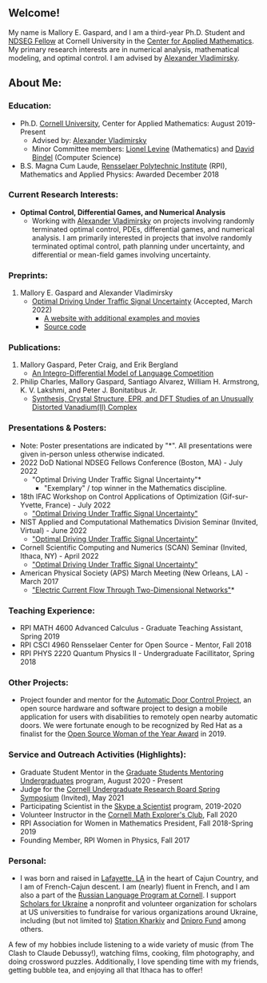 ## Welcome!

My name is Mallory E. Gaspard, and I am a third-year Ph.D. Student and [NDSEG Fellow](https://ndseg.sysplus.com/) at Cornell University in the [Center for Applied Mathematics](https://www.cam.cornell.edu/cam). My primary research interests are in numerical analysis, mathematical modeling, and optimal control. I am advised by [Alexander Vladimirsky](https://math.cornell.edu/alexander-vladimirsky). 

## About Me:
### Education: 

- Ph.D. [Cornell University](https://www.cornell.edu), Center for Applied Mathematics: August 2019-Present
  - Advised by: [Alexander Vladimirsky](https://math.cornell.edu/alexander-vladimirsky)
  - Minor Committee members: [Lionel Levine](http://pi.math.cornell.edu/~levine/) (Mathematics) and [David Bindel](https://www.cs.cornell.edu/~bindel/) (Computer Science)
- B.S. Magna Cum Laude, [Rensselaer Polytechnic Institute](https://www.rpi.edu) (RPI), Mathematics and Applied Physics: Awarded December 2018

### Current Research Interests:
- **Optimal Control, Differential Games, and Numerical Analysis**
  - Working with [Alexander Vladimirsky](http://pi.math.cornell.edu/~vlad/) on projects involving randomly terminated optimal control, PDEs, differential games, and numerical analysis. I am primarily interested in projects that involve randomly terminated optimal control, path planning under uncertainty, and differential or mean-field games involving uncertainty. 

### Preprints:
  1. Mallory E. Gaspard and Alexander Vladimirsky
      - [Optimal Driving Under Traffic Signal Uncertainty](https://arxiv.org/abs/2201.04521) (Accepted, March 2022)
        - [A website with additional examples and movies](https://eikonal-equation.github.io/Traffic_Light_Uncertainty/)
        - [Source code](https://github.com/eikonal-equation/Traffic_Light_Uncertainty)
  
### Publications:
  1. Mallory Gaspard, Peter Craig, and Erik Bergland
      -  [An Integro-Differential Model of Language Competition](https://www.siam.org/Portals/0/Publications/SIURO/Vol12/S01736.pdf?ver=2019-04-15-152442-683)
  2. Philip Charles, Mallory Gaspard, Santiago Alvarez, William H. Armstrong, K. V. Lakshmi, and Peter J. Bonitatibus Jr.
      - [Synthesis, Crystal Structure, EPR, and DFT Studies of an Unusually Distorted Vanadium(II) Complex](https://pubs.rsc.org/en/content/articlelanding/2022/dt/d2dt02392j)

### Presentations & Posters:
  - Note: Poster presentations are indicated by "*". All presentations were given in-person unless otherwise indicated.
  - 2022 DoD National NDSEG Fellows Conference (Boston, MA) - July 2022
    - "Optimal Driving Under Traffic Signal Uncertainty"*
      - "Exemplary" / top winner in the Mathematics discipline.
  - 18th IFAC Workshop on Control Applications of Optimization (Gif-sur-Yvette, France) - July 2022
    - ["Optimal Driving Under Traffic Signal Uncertainty"](https://ifac.papercept.net/conferences/conferences/CAO22/program/CAO22_ContentListWeb_2.html#tur1b)
  - NIST Applied and Computational Mathematics Division Seminar (Invited, Virtual) - June 2022
    - ["Optimal Driving Under Traffic Signal Uncertainty"](https://www.nist.gov/itl/math/acmd-seminar-optimal-driving-under-traffic-signal-uncertainty)
  - Cornell Scientific Computing and Numerics (SCAN) Seminar (Invited, Ithaca, NY) - April 2022
    - ["Optimal Driving Under Traffic Signal Uncertainty"](https://cornell-scan.github.io/2022/04/18/gaspard.html) 
  - American Physical Society (APS) March Meeting (New Orleans, LA) - March 2017
    - ["Electric Current Flow Through Two-Dimensional Networks"](https://ui.adsabs.harvard.edu/abs/2017APS..MAR.G1003G/abstract)*

### Teaching Experience:
  - RPI MATH 4600 Advanced Calculus - Graduate Teaching Assistant, Spring 2019
  - RPI CSCI 4960 Rensselaer Center for Open Source - Mentor, Fall 2018
  - RPI PHYS 2220 Quantum Physics II - Undergraduate Facillitator, Spring 2018

### Other Projects:
  - Project founder and mentor for the [Automatic Door Control Project](https://rpiadc.com/login), an open source hardware and software project to design a mobile application for users with disabilities to remotely open nearby automatic doors. We were fortunate enough to be recognized by Red Hat as a finalist for the [Open Source Woman of the Year Award](https://www.redhat.com/en/blog/voting-now-open-2019-women-open-source-awards) in 2019. 
  
### Service and Outreach Activities (Highlights):
  - Graduate Student Mentor in the [Graduate Students Mentoring Undergraduates](https://experience.cornell.edu/opportunities/graduate-students-mentoring-undergraduates-gsmu) program, August 2020 - Present
  - Judge for the [Cornell Undergraduate Research Board Spring Symposium](https://www.cornellcurb.com/spring-symposium) (Invited), May 2021 
  - Participating Scientist in the [Skype a Scientist](https://www.skypeascientist.com) program, 2019-2020 
  - Volunteer Instructor in the [Cornell Math Explorer's Club](https://math.cornell.edu/mec), Fall 2020
  - RPI Association for Women in Mathematics President, Fall 2018-Spring 2019
  - Founding Member, RPI Women in Physics, Fall 2017

### Personal:
  - I was born and raised in [Lafayette, LA](https://www.lafayettetravel.com) in the heart of Cajun Country, and I am of French-Cajun descent. I am (nearly) fluent in French, and I am also a part of the [Russian Language Program at Cornell](https://russian.cornell.edu/index.cfm?LinkID=Welcome). I support [Scholars for Ukraine](https://www.mightycause.com/organization/Scholars-For-Ukraine) a nonprofit and volunteer organization for scholars at US universities to fundraise for various organizations around Ukraine, including (but not limited to) [Station Kharkiv](https://www.facebook.com/Station.Kharkiv) and [Dnipro Fund](https://dnipro.fund/) among others.  
  
 A few of my hobbies include listening to a wide variety of music (from The Clash to Claude Debussy!), watching films, cooking, film photography, and doing crossword puzzles. Additionally, I love spending time with my friends, getting bubble tea, and enjoying all that Ithaca has to offer!
